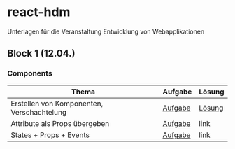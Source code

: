 # react-hdm
Unterlagen für die Veranstaltung Entwicklung von Webapplikationen


## Block 1 (12.04.)

### Components

| Thema | Aufgabe | Lösung |
|-|-|-|
| Erstellen von Komponenten, Verschachtelung | [Aufgabe](https://jsfiddle.net/waalzer/gvLy3mos/) | [Lösung](https://jsfiddle.net/waalzer/027yuLL9/) |
| Attribute als Props übergeben | [Aufgabe](https://jsfiddle.net/waalzer/yckvt9xn/) | link |
| States + Props + Events | [Aufgabe](https://jsfiddle.net/joegas/9o90yyh7/) | link |
